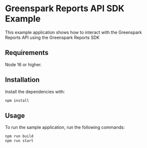 # Greenspark Reports API SDK Example
This example application shows how to interact with the Greenspark Reports API using the Greenspark Reports SDK

## Requirements

Node 16 or higher.

## Installation

Install the dependencies with:

```sh
npm install
```

## Usage
To run the sample application, run the following commands:
```sh
npm run build
npm run start
```